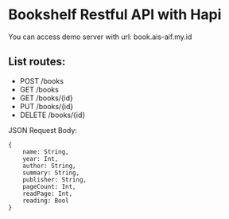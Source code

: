 # Bookshelf Restful API with Hapi

You can access demo server with url: book.ais-aif.my.id


## List routes:
- POST /books
- GET /books
- GET /books/{id}
- PUT /books/{id}
- DELETE /books/{id}

JSON Request Body:
```
{
    name: String,
    year: Int,
    author: String,
    summary: String,
    publisher: String,
    pageCount: Int,
    readPage: Int,
    reading: Bool
}
```
